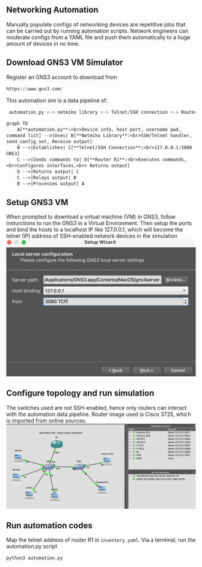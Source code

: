 ## Networking Automation
Manually populate configs of networking devices are repetitive jobs that can be carried out by running automation scripts. Network engineers can moderate configs from a YAML file and push them automatically to a huge amount of devices in no time.

## Download GNS3 VM Simulator
Register an GNS3 account to download from
```python
https://www.gns3.com/
```
This automation sim is a data pipeline of:
```python
 automation.py <-> netmiko library <-> Telnet/SSH connection <-> Router R1
```
```mermaid
graph TD
    A[**automation.py**:<br>Device info, host port, username pwd, command list] -->|Uses| B[**Netmiko Library**:<br>SSH/Telnet handler, send_config_set, Receive output]
    B -->|Establishes| C[**Telnet/SSH Connection**:<br>127.0.0.1:5000 GNS3]
    C -->|Sends commands to| D[**Router R1**:<br>Executes commands, <br>Configures interfaces,<br> Returns output]
    D -->|Returns output| C
    C -->|Relays output| B
    B -->|Processes output| A
```
## Setup GNS3 VM
When prompted to download a virtual machine (VM) in GNS3, follow insturctions to run the GNS3 in a Virtual Environment. Then setup the ports and bind the hosts to a localhost IP like 127.0.0.1, which will become the telnet (IP) address of SSH-enabled network devices in the simulation
![automation setup](automation-gns3sim-setups.png)

## Configure topology and run simulation
The switches used are not SSH-enabled, hence only routers can interact with the automation data pipeline. Router image used is Cisco 3725, which is imported from online sources.
![automation topology](automation-gns3sim-topology.png)

## Run automation codes
Map the telnet address of router R1 in `inventory.yaml`. Via a terminal, run the automation.py script
```python
python3 automation.py
```
